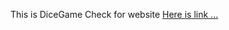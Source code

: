 This is DiceGame
Check for website
<a href="https://sreesaibhavesh.github.io/Dice_Game/">Here is link ...</a>
